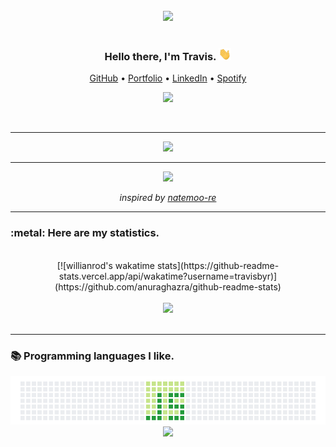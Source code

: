 <div align="center">
  <br>
  <img width="400" src="https://github.com/travisbyr/travisbyr/blob/master/images/piracy.gif">
  <br>
<br>
  <h3>Hello there, I'm Travis. <img height="20" src="https://github.com/travisbyr/travisbyr/blob/master/images/wave.gif"/></h3>
  <p align="center">
    <a target="_blank" href="https://github.com/travisbyr">GitHub</a> •
    <a target="_blank" href="https://travisbyr.me/">Portfolio</a> •
    <a target="_blank" href="https://www.linkedin.com/in/travisbyr/">LinkedIn</a> •
    <a target="_blank" href="https://profile-spotify-app-tau.vercel.app/now-playing?open">Spotify</a>
  </p>
  <p align="center">
    <img src="https://komarev.com/ghpvc/?username=ytravisbyr&color=blue&label=Profile+Views&style=flat-square">
  </p>
<br/>
</div>
<!-- <p>Lorem ipsum dolor sit amet, consectetur adipiscing elit. Sed imperdiet dui in orci efficitur, a molestie felis interdum. Phasellus non imperdiet metus. Pellentesque habitant morbi tristique senectus et netus et malesuada fames ac turpis egestas. Phasellus et consequat risus. Sed in leo non odio sollicitudin luctus. Pellentesque eget ipsum facilisis, aliquet dui vitae, scelerisque diam. Sed pulvinar euismod libero, ac consectetur nibh tempus eget. Nam sagittis, lorem nec consectetur imperdiet, sem metus blandit mauris, et blandit est diam vitae sapien.</p> -->
<div align="center"> 
  <hr>
    <!-- <img src="https://andyruwruw-now-playing-spotify-git-master.travisbyr.vercel.app/api/now-playing"> -->
    <a href="https://profile-spotify-app-tau.vercel.app/now-playing?open">
      <img src="https://profile-spotify-app-tau.vercel.app/now-playing">
    </a>
  <hr>
    <a href="https://profile-spotify-app-tau.vercel.app/now-playing?open">
      <img src="https://profile-spotify-app-tau.vercel.app/top-played">
    </a>

  <i>inspired by <a href="https://github.com/natemoo-re">natemoo-re</a></i>
  <hr>
</div>
<h3>:metal: Here are my statistics.</h3>
<br>
<div align="center">
<!--   <a href="https://github.com/travisbyr/github-readme-stats">
    <img height="160" align="center" src="https://github-readme-stats.vercel.app/api?username=travisbyr&show_icons=true&include_all_commits=true&count_private=true&theme=radical" alt="travisbyr's github stats" />
  </a> -->
<!--   <a href="https://github.com/travisbyr/github-readme-stats">
    <img height="160" align="center" src="https://github-readme-stats.vercel.app/api/top-langs/?username=travisbyr&layout=compact&count_private=true&theme=radical&langs_count=10" />
  </a> -->
 [![willianrod's wakatime stats](https://github-readme-stats.vercel.app/api/wakatime?username=travisbyr)](https://github.com/anuraghazra/github-readme-stats)
</div>
<div align="center">
  <br/>
  <img src="https://wakatime.com/badge/user/04211466-6fc9-494a-b87b-e3d2974376c2.svg"/>
</div>
<br>
<hr>
<h3>📚 Programming languages I like.</h3> 
<div align="center">
  <img src="https://github.com/travisbyr/travisbyr/blob/master/images/js.png">
  <img height="203" src="https://www.xpand-it.com/wp-content/uploads/2020/04/AFBannerReact_1920x500.png">

  <!-- <img height="190" src="https://github.com/travisbyr/travisbyr/blob/master/images/1.png"> -->
  <!-- <hr>
  <div align="center">
    <img width="200" src="https://github.com/travisbyr/travisbyr/blob/master/images/coolGif3.gif">
    <img width="200" src="https://github.com/travisbyr/travisbyr/blob/master/images/coolGif2.gif">
    <img width="200" src="https://github.com/travisbyr/travisbyr/blob/master/images/munch.gif"></img>
  </div> -->
</div>
